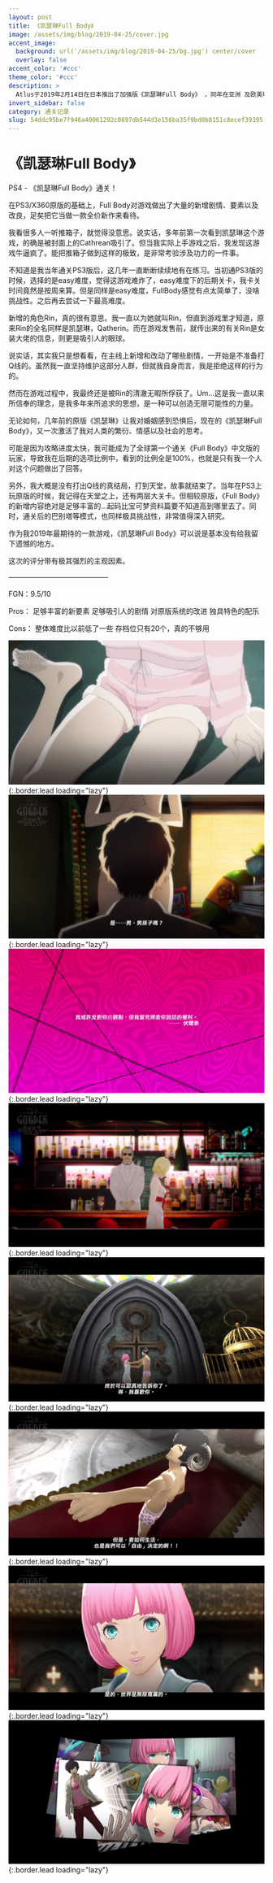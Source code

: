 ```yaml
---
layout: post
title: 《凯瑟琳Full Body》
image: /assets/img/blog/2019-04-25/cover.jpg
accent_image: 
  background: url('/assets/img/blog/2019-04-25/bg.jpg') center/cover
  overlay: false
accent_color: '#ccc'
theme_color: '#ccc'
description: >
  Atlus于2019年2月14日在日本推出了加强版《凯瑟琳Full Body》 ，同年在亚洲 及欧美地区发售，登录PSV与PS4平台。 Switch版《凯瑟琳Full Body》于2020年7月2日在日本、亚洲地区发售。
invert_sidebar: false
category: 通关记录
slug: 54ddc95be7f946a40061292c0697db544d3e156ba35f9bd0b8151c8ecef39395
---
```


# 《凯瑟琳Full Body》

PS4 - 《凯瑟琳Full Body》通关！

在PS3/X360原版的基础上，Full Body对游戏做出了大量的新增剧情、要素以及改良，足矣把它当做一款全价新作来看待。

我看很多人一听推箱子，就觉得没意思。说实话，多年前第一次看到凯瑟琳这个游戏，的确是被封面上的Cathrean吸引了。但当我实际上手游戏之后，我发现这游戏牛逼疯了。能把推箱子做到这样的极致，是非常考验涉及功力的一件事。

不知道是我当年通关PS3版后，这几年一直断断续续地有在练习。当初通PS3版的时候，选择的是easy难度，觉得这游戏难炸了，easy难度下的后期关卡，我卡关时间竟然是按周来算。但是同样是easy难度，FullBody感觉有点太简单了，没啥挑战性。之后再去尝试一下最高难度。

新增的角色Rin，真的很有意思。我一直以为她就叫Rin，但直到游戏里才知道，原来Rin的全名同样是凯瑟琳，Qatherin。而在游戏发售前，就传出来的有关Rin是女装大佬的信息，则更是吸引人的眼球。

说实话，其实我只是想看看，在主线上新增和改动了哪些剧情，一开始是不准备打Q线的。虽然我一直坚持维护这部分人群，但就我自身而言，我是拒绝这样的行为的。

然而在游戏过程中，我最终还是被Rin的清澈无暇所俘获了。Um…这是我一直以来所信奉的理念，是我多年来所追求的思想，是一种可以创造无限可能性的力量。

无论如何，几年前的原版《凯瑟琳》让我对婚姻感到恐惧后，现在的《凯瑟琳Full Body》，又一次激活了我对人类的繁衍、情感以及社会的思考。

可能是因为攻略进度太快，我可能成为了全球第一个通关《Full Body》中文版的玩家，导致我在后期的选项比例中，看到的比例全是100%，也就是只有我一个人对这个问题做出了回答。

另外，我大概是没有打出Q线的真结局，打到天堂，故事就结束了。当年在PS3上玩原版的时候，我记得在天堂之上，还有两层大关卡。但相较原版，《Full Body》的新增内容绝对是足够丰富的…起码比宝可梦资料篇要不知道高到哪里去了。同时，通关后的巴别塔等模式，也同样极具挑战性，非常值得深入研究。

作为我2019年最期待的一款游戏，《凯瑟琳Full Body》可以说是基本没有给我留下遗憾的地方。

这次的评分带有极其强烈的主观因素。

——————————————

FGN：9.5/10

Pros：
足够丰富的新要素
足够吸引人的剧情
对原版系统的改进
独具特色的配乐

Cons：
整体难度比以前低了一些
存档位只有20个，真的不够用

![](/assets/img/blog/2019-04-25/1.jpg){:.border.lead loading="lazy"}
![](/assets/img/blog/2019-04-25/2.jpg){:.border.lead loading="lazy"}
![](/assets/img/blog/2019-04-25/3.jpg){:.border.lead loading="lazy"}
![](/assets/img/blog/2019-04-25/4.jpg){:.border.lead loading="lazy"}
![](/assets/img/blog/2019-04-25/5.jpg){:.border.lead loading="lazy"}
![](/assets/img/blog/2019-04-25/6.jpg){:.border.lead loading="lazy"}
![](/assets/img/blog/2019-04-25/7.jpg){:.border.lead loading="lazy"}
![](/assets/img/blog/2019-04-25/8.jpg){:.border.lead loading="lazy"}

